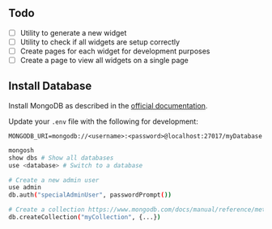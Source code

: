 ## Todo

- [ ] Utility to generate a new widget
- [ ] Utility to check if all widgets are setup correctly
- [ ] Create pages for each widget for development purposes
- [ ] Create a page to view all widgets on a single page

## Install Database

Install MongoDB as described in the [official documentation](https://www.mongodb.com/docs/manual/tutorial/install-mongodb-on-os-x/#installing-mongodb-7.0-edition-edition).

Update your `.env` file with the following for development:

```env
MONGODB_URI=mongodb://<username>:<password>@localhost:27017/myDatabase
```

```bash
mongosh
show dbs # Show all databases
use <database> # Switch to a database

# Create a new admin user
use admin
db.auth("specialAdminUser", passwordPrompt())

# Create a collection https://www.mongodb.com/docs/manual/reference/method/db.createCollection/#examples
db.createCollection("myCollection", {...})
```
